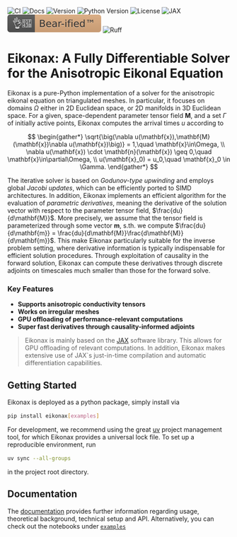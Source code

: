 
![CI](https://img.shields.io/github/actions/workflow/status/maximilian-kruse/Eikonax/ci.yaml?label=CI)
![Docs](https://img.shields.io/github/actions/workflow/status/UQatKIT/Eikonax/docs.yaml?label=Docs)
![Version](https://img.shields.io/pypi/v/Eikonax)
![Python Version](https://img.shields.io/python/required-version-toml?tomlFilePath=https%3A%2F%2Fraw.githubusercontent.com%2FUQatKIT%2FEikonax%2Fmain%2Fpyproject.toml)
![License](https://img.shields.io/github/license/UQatKIT/Eikonax)
![JAX](https://img.shields.io/badge/JAX-Accelerated-9cf.svg)
![Beartype](https://github.com/beartype/beartype-assets/raw/main/badge/bear-ified.svg)
![Ruff](https://img.shields.io/endpoint?url=https://raw.githubusercontent.com/astral-sh/ruff/main/assets/badge/v2.json)

# Eikonax: A Fully Differentiable Solver for the Anisotropic Eikonal Equation

Eikonax is a pure-Python implementation of a solver for the anisotropic eikonal equation on triangulated meshes. In particular, it focuses on domains $\Omega$ either in 2D Euclidean space, or 2D manifolds in 3D Euclidean space. For a given, space-dependent parameter tensor field $\mathbf{M}$, and a set $\Gamma$ of initially active points, Eikonax computes the arrival times $u$ according to

$$
\begin{gather*}
\sqrt{\big(\nabla u(\mathbf{x}),\mathbf{M}(\mathbf{x})\nabla u(\mathbf{x})\big)} = 1,\quad \mathbf{x}\in\Omega, \\
\nabla u(\mathbf{x}) \cdot \mathbf{n}(\mathbf{x}) \geq 0,\quad \mathbf{x}\in\partial\Omega, \\
u(\mathbf{x}_0) = u_0,\quad \mathbf{x}_0 \in \Gamma.
\end{gather*}
$$

The iterative solver is based on *Godunov-type upwinding* and employs global *Jacobi updates*, which can be efficiently ported to SIMD architectures.
In addition, Eikonax implements an efficient algorithm for the evaluation of *parametric derivatives*, meaning the derivative of the solution vector with respect to the parameter tensor field, $\frac{du}{d\mathbf{M}}$. More precisely, we assume that the tensor field is parameterized through some vector $\mathbf{m}$, s.th. we compute $\frac{du}{d\mathbf{m}} = \frac{du}{d\mathbf{M}}\frac{d\mathbf{M}}{d\mathbf{m}}$. This make Eikonax particularly suitable for the inverse problem setting, where derivative information is typically indispensable for efficient solution procedures.
Through exploitation of causality in the forward solution, Eikonax can compute these derivatives through discrete adjoints on timescales much smaller than those for the forward solve.

### Key Features
- **Supports anisotropic conductivity tensors**
- **Works on irregular meshes**
- **GPU offloading of performance-relevant computations**
- **Super fast derivatives through causality-informed adjoints**


>Eikonax is mainly based on the [JAX](https://jax.readthedocs.io/en/latest/) software library. This allows for GPU offloading of relevant computations. In addition, Eikonax makes extensive use of JAX`s just-in-time compilation and automatic differentiation capabilities.



## Getting Started

Eikonax is deployed as a python package, simply install via
```bash
pip install eikonax[examples]
```

For development, we recommend using the great [uv](https://docs.astral.sh/uv/) project management tool, for which Eikonax provides a universal lock file. To set up a reproducible environment, run
```bash
uv sync --all-groups
```
in the project root directory.

## Documentation

The [documentation](https://maximilian-kruse.github.io/Eikonax/) provides further information regarding usage, theoretical background, technical setup and API. Alternatively, you can check out the notebooks under [`examples`](https://github.com/maximilian-kruse/Eikonax/tree/main/examples)
